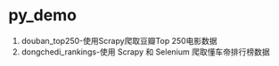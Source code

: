 # py_demo
1. douban_top250-使用Scrapy爬取豆瓣Top 250电影数据
2. dongchedi_rankings-使用 Scrapy 和 Selenium 爬取懂车帝排行榜数据
